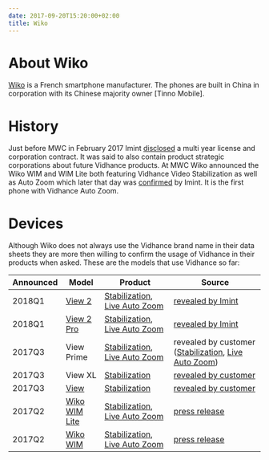 ```yaml
---
date: 2017-09-20T15:20:00+02:00
title: Wiko
---
```

# About Wiko

[Wiko] is a French smartphone manufacturer. The phones are built in China in corporation with its Chinese majority owner [Tinno Mobile].

# History

Just before MWC in February 2017 Imint [disclosed](http://imint.se/nyheter/20170216-imint-och-wiko-mobile-tecknar-avtal/) a multi year license and corporation contract. It was said to also contain product strategic corporations about future Vidhance products. At MWC Wiko announced the Wiko WIM and WIM Lite both featuring Vidhance Video Stabilization as well as Auto Zoom which later that day was [confirmed](http://imint.se/nyheter/20170227-videostabilisering-live-autozoom-wiko-wim/) by Imint. It is the first phone with Vidhance Auto Zoom.

# Devices

Although Wiko does not always use the Vidhance brand name in their data sheets they are more then willing to confirm the usage of Vidhance in their products when asked. These are the models that use Vidhance so far:

| Announced | Model | Product | Source |
| ---- | ----- | ------- | -------- |
| 2018Q1 | [View 2][WIKO_VIEW2] | [Stabilization][VH_STAB], [Live Auto Zoom][VH_LAZ] | [revealed by Imint](https://twitter.com/vidhance/status/968916185843716097?s=19) |
| 2018Q1 | [View 2 Pro][WIKO_VIEW2_PRO] | [Stabilization][VH_STAB], [Live Auto Zoom][VH_LAZ] | [revealed by Imint](https://twitter.com/vidhance/status/968916185843716097?s=19) |
| 2017Q3 | View Prime | [Stabilization][VH_STAB], [Live Auto Zoom][VH_LAZ] | revealed by customer ([Stabilization](https://cdn.discordapp.com/attachments/350321080742969347/354273353521168395/Screenshot_20170904-163534.png), [Live Auto Zoom](https://cdn.discordapp.com/attachments/350321080742969347/354277722203095051/Screenshot_20170904-165300.png)) |
| 2017Q3 | View XL | [Stabilization][VH_STAB] | [revealed by customer](https://cdn.discordapp.com/attachments/350321080742969347/354273353521168395/Screenshot_20170904-163534.png) |
| 2017Q3 | [View][WIKO_VIEW] | [Stabilization][VH_STAB] | [revealed by customer](https://cdn.discordapp.com/attachments/350321080742969347/354273353521168395/Screenshot_20170904-163534.png) |
| 2017Q2 | [Wiko WIM Lite][WIKO_WIMLITE] | [Stabilization][VH_STAB], [Live Auto Zoom][VH_LAZ] | [press release](https://press.aktietorget.se/ImintImageIntelligence/82392/635328.pdf) |
| 2017Q2 | [Wiko WIM][WIKO_WIM] | [Stabilization][VH_STAB], [Live Auto Zoom][VH_LAZ] | [press release](https://press.aktietorget.se/ImintImageIntelligence/82392/635328.pdf) |

[WIKO]: http://world.wikomobile.com/
[WIKO_WIM]: http://world.wikomobile.com/wim/index.php
[WIKO_WIMLITE]: http://world.wikomobile.com/wim-lite/index.php
[WIKO_VIEW]: http://world.wikomobile.com/m1777-view-32gb
[WIKO_VIEW2]: https://world.wikomobile.com/m2124-view2
[WIKO_VIEW2_PRO]: https://world.wikomobile.com/m2123-view2-pro

[VH_STAB]: http://vidhance.com/solutions/video-stabilization/
[VH_LAZ]: http://vidhance.com/solutions/live-auto-zoom/
